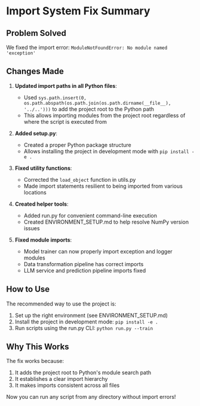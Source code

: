 # Import System Fix Summary

## Problem Solved
We fixed the import error: `ModuleNotFoundError: No module named 'exception'` 

## Changes Made

1. **Updated import paths in all Python files**:
   - Used `sys.path.insert(0, os.path.abspath(os.path.join(os.path.dirname(__file__), '../..')))` to add the project root to the Python path
   - This allows importing modules from the project root regardless of where the script is executed from

2. **Added setup.py**:
   - Created a proper Python package structure
   - Allows installing the project in development mode with `pip install -e .`

3. **Fixed utility functions**:
   - Corrected the `load_object` function in utils.py
   - Made import statements resilient to being imported from various locations

4. **Created helper tools**:
   - Added run.py for convenient command-line execution
   - Created ENVIRONMENT_SETUP.md to help resolve NumPy version issues

5. **Fixed module imports**:
   - Model trainer can now properly import exception and logger modules
   - Data transformation pipeline has correct imports
   - LLM service and prediction pipeline imports fixed

## How to Use

The recommended way to use the project is:

1. Set up the right environment (see ENVIRONMENT_SETUP.md)
2. Install the project in development mode: `pip install -e .`
3. Run scripts using the run.py CLI: `python run.py --train`

## Why This Works

The fix works because:

1. It adds the project root to Python's module search path
2. It establishes a clear import hierarchy
3. It makes imports consistent across all files

Now you can run any script from any directory without import errors!
